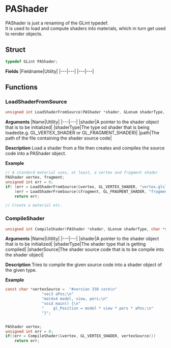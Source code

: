 # PAShader

PAShader is just a renaming of the GLint typedef.<br>
It is used to load and compute shaders into materials, which in turn get used to render objects.

## Struct
```C
typedef GLint PAShader;
```

__Fields__
|Fieldname|Utility|
|---|---|
|---|---|

## Functions

### LoadShaderFromSource

```C
unsigned int LoadShaderFromSource(PAShader *shader, GLenum shaderType, char *path);
```

__Arguments__
|Name|Utility|
|---|---|
|shader|A pointer to the shader object that is to be initialized|
|shaderType|The type od shader that is being loaded(e.g. GL_VERTEX_SHADER or GL_FRAGMENT_SHADER)|
|path|The path of the file containing the shader source code|

__Description__
Load a shader from a file then creates and compiles the source code into a PAShader object.<br>

__Example__
```C
// A standard material uses, at least, a vertex and fragment shader
PAShader vertex, fragment;
unsigned int err = 0;
if(	(err = LoadShaderFromSource(&vertex, GL_VERTEX_SHADER, "vertex.glsl")) ||
	(err = LoadShaderFromSource(&fragment, GL_FRAGMENT_SHADER, "fragment.glsl")))
	return err;

// Create a material etc.
```

### CompileShader
```C
unsigned int CompileShader(PAShader *shader, GLenum shaderType, char *shaderSource);
```

__Arguments__
|Name|Utility|
|---|---|
|shader|A pointer to the shader object that is to be initialized|
|shaderType|The shader type that is getting compiled|
|shaderSource|The shader source code that is to be compile into the shader object|

__Description__
Tries to compile the given source code into a shader object of the given type.

__Example__
```C
const char *vertexSource = 	"#version 330 core\n"
				"vec3 aPos;\n"
				"mat4x4 model, view, pers;\n"
				"void main() {\n"
				"    gl_Position = model * view * pers * aPos;\n"
				"}";


PAShader vertex;
unsigned int err = 0;
if((err = CompileShader(&vertex, GL_VERTEX_SHADER, vertexSource)))
	return err;
```
